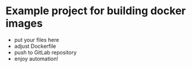 # Example project for building docker images

* put your files here
* adjust Dockerfile
* push to GitLab repository
* enjoy automation!
